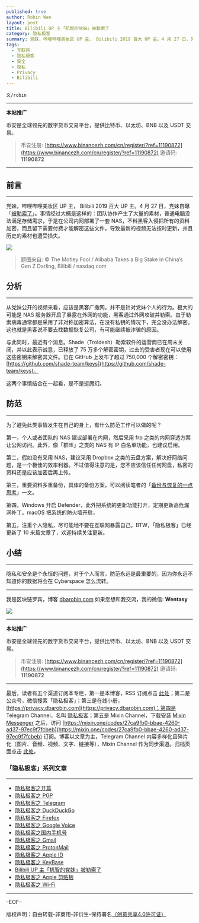 ```yaml
---
published: true
author: Robin Wen
layout: post
title: Bilibili UP 主「机智的党妹」被勒索了
category: 隐私极客
summary: 党妹，哔哩哔哩美妆区 UP 主， Bilibili 2019 百大 UP 主。4 月 27 日，党妹自曝「被勒索了」。事情经过大概是这样的：团队协作产生了大量的素材，普通电脑没法满足存储需求，于是在公司内网部署了一套 NAS，不料黑客入侵把所有的资料加密，而且留下需要付费才能解密这些文件，导致最新的视频无法按时更新，并且历史的素材也遭受损失。隐私和安全是个永恒的问题，对于个人而言，防范永远是最重要的，因为你永远不知道你的数据将会在 Cyberspace 怎么流转。
tags:
  - 互联网
  - 隐私极客
  - 安全
  - 隐私
  - Privacy
  - Bilibili
---
```


`文/robin`

***

**本站推广**

币安是全球领先的数字货币交易平台，提供比特币、以太坊、BNB 以及 USDT 交易。

> 币安注册: [https://www.binancezh.com/cn/register/?ref=11190872](https://www.binancezh.com/cn/register/?ref=11190872)
> 邀请码: **11190872**

***

## 前言
***

党妹，哔哩哔哩美妆区 UP 主， Bilibili 2019 百大 UP 主。4 月 27 日，党妹自曝「[被勒索了](https://www.bilibili.com/video/BV1ii4y1t7i1/)」。事情经过大概是这样的：团队协作产生了大量的素材，普通电脑没法满足存储需求，于是在公司内网部署了一套 NAS，不料黑客入侵把所有的资料加密，而且留下需要付费才能解密这些文件，导致最新的视频无法按时更新，并且历史的素材也遭受损失。

![](https://cdn.dbarobin.com/nx3mhoa.jpg)

> 题图来自: © The Motley Fool / Alibaba Takes a Big Stake in China’s Gen Z Darling, Bilibili / nasdaq.com

## 分析
***

从党妹公开的视频来看，应该是黑客广撒网，并不是针对党妹个人的行为。极大的可能是 NAS 服务器开启了暴露在外网的功能，黑客通过外网攻破并勒索。由于勒索病毒通常都是采用了非对称加密算法，在没有私钥的情况下，完全没办法解密。这也就是黑客说不要去找数据恢复公司，有可能继续被诈骗的原因。

与此同时，最近有个消息。Shade（Troldesh）勒索软件的运营商已在周末关闭，并以此表示诚意，已释放了 75 万多个解密密钥，过去的受害者现在可以使用这些密钥来解密其文件。已在 GitHub 上发布了超过 750,000 个解密密钥：[https://github.com/shade-team/keys](https://github.com/shade-team/keys)。

这两个事情结合在一起看，是不是挺魔幻。

## 防范
***

为了避免此类事情发生在自己的身上，有什么防范工作可以做的呢？

第一，个人或者团队的 NAS 建议部署在内网，然后采用 frp 之类的内网穿透方案让公网访问。此外，像「群晖」之类的 NAS 有 IP 白名单功能，也建议启用。

第二，假如没有采用 NAS，建议采用 Dropbox 之类的云盘方案，解决好网络问题，是一个极佳的效率利器。不过值得注意的是，您不应该信任任何网盘，私密的资料还是应该加密后再上传。

第三，重要资料多重备份，具体的备份方案，可以阅读笔者的「[备份与恢复的一点思考](https://dbarobin.com/2017/11/17/thoughts-on-backup-and-recovery/)」一文。

第四，Windows 开启 Defender，此外把系统的更新功能打开，定期更新高危漏洞补丁。macOS 把系统的防火墙开启，

第五，注重个人隐私，尽可能地不要在互联网暴露自己。BTW，「隐私极客」已经更新了 10 来篇文章了，欢迎持续关注更新。

## 小结
***

隐私和安全是个永恒的问题，对于个人而言，防范永远是最重要的，因为你永远不知道你的数据将会在 Cyberspace 怎么流转。

***

我是区块链罗宾，博客 [dbarobin.com](https://dbarobin.com/)
如果您想和我交流，我的微信: **Wentasy**

![](https://cdn.dbarobin.com/u4oonoo.png)

***

**本站推广**

币安是全球领先的数字货币交易平台，提供比特币、以太坊、BNB 以及 USDT 交易。

> 币安注册: [https://www.binancezh.com/cn/register/?ref=11190872](https://www.binancezh.com/cn/register/?ref=11190872)
> 邀请码: **11190872**

***

最后，读者有五个渠道订阅本专栏，第一是本博客，RSS 订阅点击 [此处](https://dbarobin.com/feed.xml)；第二是公众号，微信搜索「隐私极客」；第三是在线小册，[https://privacy.dbarobin.com](https://privacy.dbarobin.com)；第四是 Telegram Channel，名叫 [隐私极客](https://t.me/privacygeek)；第五是 Mixin Channel，下载安装 [Mixin Messenger](https://mixin.one/messenger) 之后，访问 [https://mixin.one/codes/27ca9fb0-bbae-4260-ad37-97ec9f7fcbeb](https://mixin.one/codes/27ca9fb0-bbae-4260-ad37-97ec9f7fcbeb) 订阅。博客以文章为主，Telegram Channel 内容多样化且碎片化（图片、音频、视频、文字、链接等），Mixin Channel 作为同步渠道。归档页面点击 [此处](https://dbarobin.com/privacy/)。

### 「隐私极客」系列文章
***

* [隐私极客之开篇](https://dbarobin.com/2019/04/14/privacy-geek-prologue/)
* [隐私极客之 PGP](https://dbarobin.com/2019/05/02/privacy-geek-pgp/)
* [隐私极客之 Telegram](https://dbarobin.com/2019/05/14/privacy-geek-telegram/)
* [隐私极客之 DuckDuckGo](https://dbarobin.com/2019/06/07/privacy-geek-duckduckgo/)
* [隐私极客之 Firefox](https://dbarobin.com/2019/07/21/privacy-geek-firefox/)
* [隐私极客之 Google Voice](https://dbarobin.com/2019/08/10/privacy-geek-google-voice/)
* [隐私极客之国内手机号](https://dbarobin.com/2019/08/18/privacy-geek-mobile/)
* [隐私极客之 Gmail](https://dbarobin.com/2019/10/01/privacy-geek-gmail/)
* [隐私极客之 ProtonMail](https://dbarobin.com/2019/10/13/privacy-geek-protonmail/)
* [隐私极客之 Apple ID](https://dbarobin.com/2019/10/20/privacy-geek-appleid/)
* [隐私极客之 KeyBase](https://dbarobin.com/2020/04/24/privacy-geek-keybase/)
* [Bilibili UP 主「机智的党妹」被勒索了](https://dbarobin.com/2020/05/12/bilibili-up-blackmail/)
* [隐私极客之 Apple 剪贴板](https://dbarobin.com/2020/07/10/apple-clipboard/)
* [隐私极客之 Wi-Fi](https://dbarobin.com/2020/07/15/wifi/)

***

–EOF–

版权声明：自由转载-非商用-非衍生-保持署名<a href="http://creativecommons.org/licenses/by-nc-nd/4.0/deed.zh" target="_blank">（创意共享4.0许可证）</a>